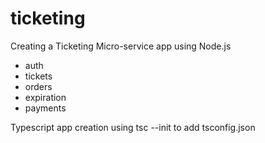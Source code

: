 # ticketing
Creating a Ticketing Micro-service app using Node.js
 - auth
 - tickets
 - orders
 - expiration
 - payments

Typescript app creation using tsc --init to add tsconfig.json